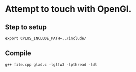 # Attempt to touch with OpenGl. 

## Step to setup

```
export CPLUS_INCLUDE_PATH=../include/
```

## Compile
```
g++ file.cpp glad.c -lglfw3 -lpthread -ldl
```

